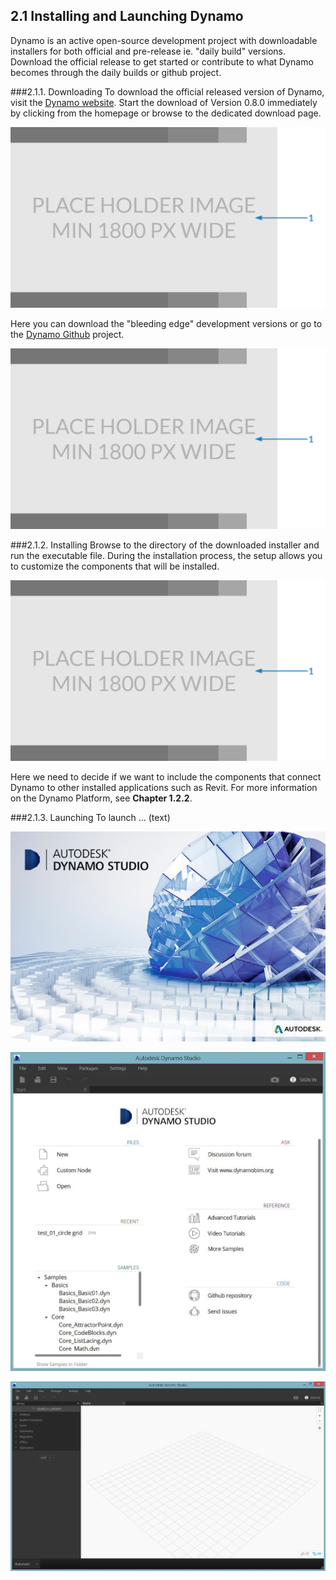 ## 2.1 Installing and Launching Dynamo

Dynamo is an active open-source development project with downloadable installers for both official and pre-release ie. "daily build" versions. Download the official release to get started or contribute to what Dynamo becomes through the daily builds or github project.

###2.1.1. Downloading
To download the official released version of Dynamo, visit the [Dynamo website](http://dynamobim.com/). Start the download of Version 0.8.0 immediately by clicking from the homepage or browse to the dedicated download page. 

![website homepage](images/Placeholder.png)

Here you can download the "bleeding edge" development versions or go to the [Dynamo Github](https://github.com/DynamoDS/Dynamo) project.

![website downloads page](images/Placeholder.png)

###2.1.2. Installing
Browse to the directory of the downloaded installer and run the executable file. During the installation process, the setup allows you to customize the components that will be installed. 

![setup window](images/Placeholder.png)

Here we need to decide if we want to include the components that connect Dynamo to other installed applications such as Revit. For more information on the Dynamo Platform, see **Chapter 1.2.2**.

###2.1.3. Launching
To launch ... (text)

![](images/2-2/2-2-3_Launching-01.jpg)

![](images/2-2/2-2-3_Launching-02.jpg)

![](images/2-2/2-2-3_Launching-03.jpg)
